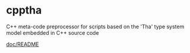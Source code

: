 # cpptha
C++ meta-code preprocessor for scripts based on the 'Tha' type system model embedded in C++ source code

[doc/README](doc/README.md)